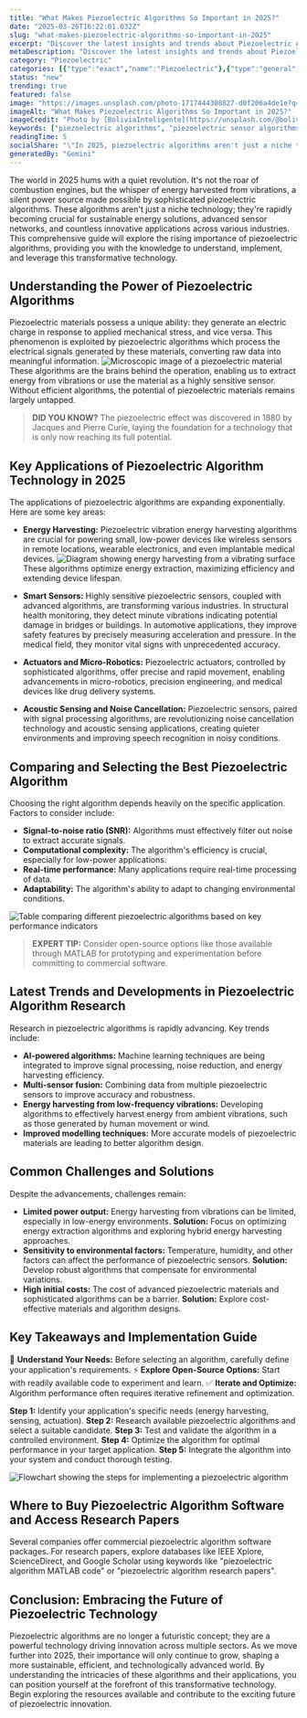 ```yaml
---
title: "What Makes Piezoelectric Algorithms So Important in 2025?"
date: "2025-03-26T16:22:01.032Z"
slug: "what-makes-piezoelectric-algorithms-so-important-in-2025"
excerpt: "Discover the latest insights and trends about Piezoelectric Algorithms. This comprehensive guide covers everything you need to know about Piezoelectric Algorithms in 2025."
metaDescription: "Discover the latest insights and trends about Piezoelectric Algorithms. This comprehensive guide covers everything you need to know about Piezoelectric Alg..."
category: "Piezoelectric"
categories: [{"type":"exact","name":"Piezoelectric"},{"type":"general","name":"Engineering"},{"type":"medium","name":"Signal Processing"},{"type":"specific","name":"Sensor Networks"},{"type":"niche","name":"Energy Harvesting"}]
status: "new"
trending: true
featured: false
image: "https://images.unsplash.com/photo-1717444308827-d0f206a4de1e?q=85&w=1200&fit=max&fm=webp&auto=compress"
imageAlt: "What Makes Piezoelectric Algorithms So Important in 2025?"
imageCredit: "Photo by [BoliviaInteligente](https://unsplash.com/@boliviainteligente) on Unsplash"
keywords: ["piezoelectric algorithms", "piezoelectric sensor algorithms", "energy harvesting algorithms piezoelectric", "piezoelectric vibration energy harvesting algorithm", "piezoelectric algorithm applications", "best piezoelectric algorithm", "compare piezoelectric algorithms", "buy piezoelectric algorithm software", "piezoelectric algorithm matlab code", "piezoelectric algorithm research papers"]
readingTime: 5
socialShare: "\"In 2025, piezoelectric algorithms aren't just a niche technology; they're quietly revolutionizing energy harvesting and sensor networks, powering a more sustainable future.\""
generatedBy: "Gemini"
---
```




The world in 2025 hums with a quiet revolution.  It's not the roar of combustion engines, but the whisper of energy harvested from vibrations, a silent power source made possible by sophisticated piezoelectric algorithms.  These algorithms aren't just a niche technology; they're rapidly becoming crucial for sustainable energy solutions, advanced sensor networks, and countless innovative applications across various industries. This comprehensive guide will explore the rising importance of piezoelectric algorithms, providing you with the knowledge to understand, implement, and leverage this transformative technology.

## Understanding the Power of Piezoelectric Algorithms

Piezoelectric materials possess a unique ability: they generate an electric charge in response to applied mechanical stress, and vice versa.  This phenomenon is exploited by piezoelectric algorithms which process the electrical signals generated by these materials, converting raw data into meaningful information.  ![Microscopic image of a piezoelectric material](https://images.unsplash.com/photo-1705057134452-746120120364?q=85&w=1200&fit=max&fm=webp&auto=compress)  These algorithms are the brains behind the operation, enabling us to extract energy from vibrations or use the material as a highly sensitive sensor.  Without efficient algorithms, the potential of piezoelectric materials remains largely untapped.

> **DID YOU KNOW?**  The piezoelectric effect was discovered in 1880 by Jacques and Pierre Curie, laying the foundation for a technology that is only now reaching its full potential.

## Key Applications of Piezoelectric Algorithm Technology in 2025

The applications of piezoelectric algorithms are expanding exponentially.  Here are some key areas:

* **Energy Harvesting:**  Piezoelectric vibration energy harvesting algorithms are crucial for powering small, low-power devices like wireless sensors in remote locations, wearable electronics, and even implantable medical devices.  ![Diagram showing energy harvesting from a vibrating surface](https://images.unsplash.com/photo-1717444309226-c0809d4b5bde?q=85&w=1200&fit=max&fm=webp&auto=compress)  These algorithms optimize energy extraction, maximizing efficiency and extending device lifespan.

* **Smart Sensors:**  Highly sensitive piezoelectric sensors, coupled with advanced algorithms, are transforming various industries.  In structural health monitoring, they detect minute vibrations indicating potential damage in bridges or buildings.  In automotive applications, they improve safety features by precisely measuring acceleration and pressure.  In the medical field, they monitor vital signs with unprecedented accuracy.

* **Actuators and Micro-Robotics:**  Piezoelectric actuators, controlled by sophisticated algorithms, offer precise and rapid movement, enabling advancements in micro-robotics, precision engineering, and medical devices like drug delivery systems.

* **Acoustic Sensing and Noise Cancellation:**  Piezoelectric sensors, paired with signal processing algorithms, are revolutionizing noise cancellation technology and acoustic sensing applications, creating quieter environments and improving speech recognition in noisy conditions.

## Comparing and Selecting the Best Piezoelectric Algorithm

Choosing the right algorithm depends heavily on the specific application.  Factors to consider include:

* **Signal-to-noise ratio (SNR):**  Algorithms must effectively filter out noise to extract accurate signals.
* **Computational complexity:**  The algorithm's efficiency is crucial, especially for low-power applications.
* **Real-time performance:**  Many applications require real-time processing of data.
* **Adaptability:** The algorithm's ability to adapt to changing environmental conditions.

![Table comparing different piezoelectric algorithms based on key performance indicators](https://images.unsplash.com/photo-1705057134808-0c30f4ec5a94?q=85&w=1200&fit=max&fm=webp&auto=compress)

> **EXPERT TIP:**  Consider open-source options like those available through MATLAB for prototyping and experimentation before committing to commercial software.

## Latest Trends and Developments in Piezoelectric Algorithm Research

Research in piezoelectric algorithms is rapidly advancing.  Key trends include:

* **AI-powered algorithms:**  Machine learning techniques are being integrated to improve signal processing, noise reduction, and energy harvesting efficiency.
* **Multi-sensor fusion:**  Combining data from multiple piezoelectric sensors to improve accuracy and robustness.
* **Energy harvesting from low-frequency vibrations:**  Developing algorithms to effectively harvest energy from ambient vibrations, such as those generated by human movement or wind.
* **Improved modelling techniques:**  More accurate models of piezoelectric materials are leading to better algorithm design.

## Common Challenges and Solutions

Despite the advancements, challenges remain:

* **Limited power output:**  Energy harvesting from vibrations can be limited, especially in low-energy environments.  **Solution:**  Focus on optimizing energy extraction algorithms and exploring hybrid energy harvesting approaches.
* **Sensitivity to environmental factors:**  Temperature, humidity, and other factors can affect the performance of piezoelectric sensors.  **Solution:**  Develop robust algorithms that compensate for environmental variations.
* **High initial costs:**  The cost of advanced piezoelectric materials and sophisticated algorithms can be a barrier.  **Solution:**  Explore cost-effective materials and algorithm designs.

##  Key Takeaways and Implementation Guide

🔑 **Understand Your Needs:** Before selecting an algorithm, carefully define your application's requirements.
⚡ **Explore Open-Source Options:** Start with readily available code to experiment and learn.
✅ **Iterate and Optimize:**  Algorithm performance often requires iterative refinement and optimization.

**Step 1:** Identify your application's specific needs (energy harvesting, sensing, actuation).
**Step 2:** Research available piezoelectric algorithms and select a suitable candidate.
**Step 3:**  Test and validate the algorithm in a controlled environment.
**Step 4:** Optimize the algorithm for optimal performance in your target application.
**Step 5:** Integrate the algorithm into your system and conduct thorough testing.

![Flowchart showing the steps for implementing a piezoelectric algorithm](https://images.unsplash.com/photo-1717444308827-d0f206a4de1e?q=85&w=1200&fit=max&fm=webp&auto=compress)

##  Where to Buy Piezoelectric Algorithm Software and Access Research Papers

Several companies offer commercial piezoelectric algorithm software packages.  For research papers, explore databases like IEEE Xplore, ScienceDirect, and Google Scholar using keywords like "piezoelectric algorithm MATLAB code" or "piezoelectric algorithm research papers".

## Conclusion: Embracing the Future of Piezoelectric Technology

Piezoelectric algorithms are no longer a futuristic concept; they are a powerful technology driving innovation across multiple sectors. As we move further into 2025, their importance will only continue to grow, shaping a more sustainable, efficient, and technologically advanced world. By understanding the intricacies of these algorithms and their applications, you can position yourself at the forefront of this transformative technology.  Begin exploring the resources available and contribute to the exciting future of piezoelectric innovation.

